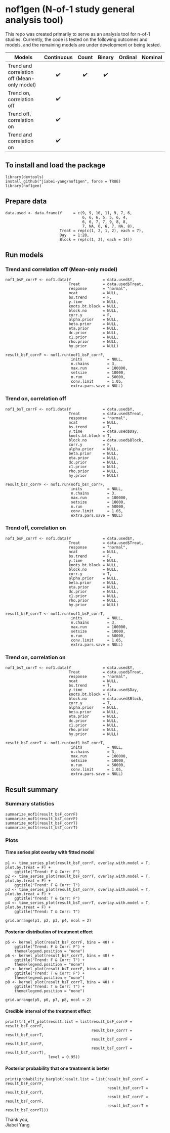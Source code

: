 # nof1gen (N-of-1 study general analysis tool)

This repo was created primarily to serve as an analysis tool for n-of-1 studies. Currently, the code is tested on the following outcomes and models, and the remaining models are under development or being tested.

| Models |  Continuous  |     Count    |    Binary    |   Ordinal    |   Nominal    |
| ------ | :----------: | :----------: | :----------: | :----------: | :----------: | 
| Trend and correlation off (Mean-only model) | :heavy_check_mark: | :heavy_check_mark: | :heavy_check_mark: |
| Trend on, correlation off | :heavy_check_mark: |
| Trend off, correlation on | :heavy_check_mark: |
| Trend and correlation on  | :heavy_check_mark: |

## To install and load the package

```{r}
library(devtools)
install_github("jiabei-yang/nof1gen", force = TRUE)
library(nof1gen)
```

## Prepare data
```{r}
data.used <- data.frame(Y     = c(9, 9, 10, 11, 9, 7, 6, 
                                  6, 6, 6, 5, 5, 6, 4, 
                                  6, 6, 7, 7, 9, 8, 8, 
                                  7, NA, 6, 6, 7, NA, 8),
                        Treat = rep(c(1, 2, 1, 2), each = 7),
                        Day   = 1:28,
                        Block = rep(c(1, 2), each = 14))
```


## Run models
### Trend and correlation off (Mean-only model)
```{r}
nof1_bsF_corrF <- nof1.data(Y              = data.used$Y, 
                            Treat          = data.used$Treat, 
                            response       = "normal", 
                            ncat           = NULL, 
                            bs.trend       = F,
                            y.time         = NULL, 
                            knots.bt.block = NULL,
                            block.no       = NULL,
                            corr.y         = F,
                            alpha.prior    = NULL, 
                            beta.prior     = NULL, 
                            eta.prior      = NULL, 
                            dc.prior       = NULL, 
                            c1.prior       = NULL,
                            rho.prior      = NULL, 
                            hy.prior       = NULL)

result_bsF_corrF <- nof1.run(nof1_bsF_corrF, 
                             inits           = NULL, 
                             n.chains        = 3,
                             max.run         = 100000, 
                             setsize         = 10000, 
                             n.run           = 50000,
                             conv.limit      = 1.05, 
                             extra.pars.save = NULL)
```

### Trend on, correlation off
```{r}
nof1_bsT_corrF <- nof1.data(Y              = data.used$Y, 
                            Treat          = data.used$Treat, 
                            response       = "normal", 
                            ncat           = NULL, 
                            bs.trend       = T,
                            y.time         = data.used$Day, 
                            knots.bt.block = T,
                            block.no       = data.used$Block,
                            corr.y         = F,
                            alpha.prior    = NULL, 
                            beta.prior     = NULL, 
                            eta.prior      = NULL, 
                            dc.prior       = NULL, 
                            c1.prior       = NULL,
                            rho.prior      = NULL, 
                            hy.prior       = NULL)

result_bsT_corrF <- nof1.run(nof1_bsT_corrF, 
                             inits           = NULL, 
                             n.chains        = 3,
                             max.run         = 100000, 
                             setsize         = 10000, 
                             n.run           = 50000,
                             conv.limit      = 1.05, 
                             extra.pars.save = NULL)
```

### Trend off, correlation on 
```{r}
nof1_bsF_corrT <- nof1.data(Y              = data.used$Y, 
                            Treat          = data.used$Treat, 
                            response       = "normal", 
                            ncat           = NULL, 
                            bs.trend       = F,
                            y.time         = NULL, 
                            knots.bt.block = NULL,
                            block.no       = NULL,
                            corr.y         = T,
                            alpha.prior    = NULL, 
                            beta.prior     = NULL, 
                            eta.prior      = NULL, 
                            dc.prior       = NULL, 
                            c1.prior       = NULL,
                            rho.prior      = NULL, 
                            hy.prior       = NULL)

result_bsF_corrT <- nof1.run(nof1_bsF_corrT, 
                             inits           = NULL, 
                             n.chains        = 3,
                             max.run         = 100000, 
                             setsize         = 10000, 
                             n.run           = 50000,
                             conv.limit      = 1.05, 
                             extra.pars.save = NULL)
```
### Trend on, correlation on
```{r}
nof1_bsT_corrT <- nof1.data(Y              = data.used$Y, 
                            Treat          = data.used$Treat, 
                            response       = "normal", 
                            ncat           = NULL, 
                            bs.trend       = T,
                            y.time         = data.used$Day, 
                            knots.bt.block = T,
                            block.no       = data.used$Block,
                            corr.y         = T,
                            alpha.prior    = NULL, 
                            beta.prior     = NULL, 
                            eta.prior      = NULL, 
                            dc.prior       = NULL, 
                            c1.prior       = NULL,
                            rho.prior      = NULL, 
                            hy.prior       = NULL)

result_bsT_corrT <- nof1.run(nof1_bsT_corrT, 
                             inits           = NULL, 
                             n.chains        = 3,
                             max.run         = 100000, 
                             setsize         = 10000, 
                             n.run           = 50000,
                             conv.limit      = 1.05, 
                             extra.pars.save = NULL)
```

## Result summary
### Summary statistics
```{r}
summarize_nof1(result_bsF_corrF)
summarize_nof1(result_bsT_corrF)
summarize_nof1(result_bsF_corrT)
summarize_nof1(result_bsT_corrT)
```

### Plots
#### Time series plot overlay with fitted model
```{r}
p1 <- time_series_plot(result_bsF_corrF, overlay.with.model = T, plot.by.treat = F) +
    ggtitle("Trend: F & Corr: F")
p2 <- time_series_plot(result_bsF_corrT, overlay.with.model = T, plot.by.treat = F) +
    ggtitle("Trend: F & Corr: T")
p3 <- time_series_plot(result_bsT_corrF, overlay.with.model = T, plot.by.treat = F) +
    ggtitle("Trend: T & Corr: F") 
p4 <- time_series_plot(result_bsT_corrT, overlay.with.model = T, plot.by.treat = F) +
    ggtitle("Trend: T & Corr: T") 

grid.arrange(p1, p2, p3, p4, ncol = 2)
```

#### Posterior distribution of treatment effect
```{r}
p5 <- kernel_plot(result_bsF_corrF, bins = 40) + 
    ggtitle("Trend: F & Corr: F") + 
    theme(legend.position = "none")
p6 <- kernel_plot(result_bsF_corrT, bins = 40) + 
    ggtitle("Trend: F & Corr: T") + 
    theme(legend.position = "none")
p7 <- kernel_plot(result_bsT_corrF, bins = 40) + 
    ggtitle("Trend: T & Corr: F") + 
    theme(legend.position = "none")
p8 <- kernel_plot(result_bsT_corrT, bins = 40) + 
    ggtitle("Trend: T & Corr: T") + 
    theme(legend.position = "none")

grid.arrange(p5, p6, p7, p8, ncol = 2)
```

#### Credible interval of the treatment effect
```{r}
print(trt_eff_plot(result.list = list(result_bsF_corrF = result_bsF_corrF,
                                      result_bsF_corrT = result_bsF_corrT,
                                      result_bsT_corrF = result_bsT_corrF,
                                      result_bsT_corrT = result_bsT_corrT),
                   level = 0.95))
```

#### Posterior probability that one treatment is better
```{r}
print(probability_barplot(result.list = list(result_bsF_corrF = result_bsF_corrF,
                                             result_bsF_corrT = result_bsF_corrT,
                                             result_bsT_corrF = result_bsT_corrF,
                                             result_bsT_corrT = result_bsT_corrT)))
```


Thank you,    
Jiabei Yang
